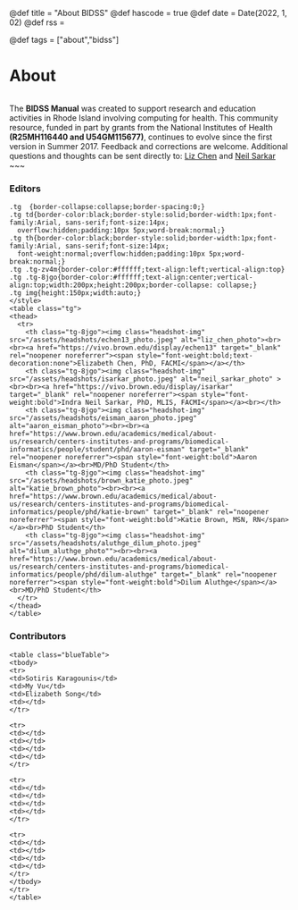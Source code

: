 @def title = "About BIDSS"
@def hascode = true
@def date = Date(2022, 1, 02)
@def rss = 

@def tags = ["about","bidss"]

# About

~~~ <div class="brown-img"> <img src="/assets/brown_university.png"> </img> </div> ~~~

~~~ 
<div class="home-box"> The <b>BIDSS Manual</b> was created to support research and education activities in Rhode Island involving computing for health. This community resource, funded in part by grants from the National Institutes of Health <b>(R25MH116440 and U54GM115677)</b>, continues to evolve since the first version in Summer 2017. 
Feedback and corrections are welcome. Additional questions and thoughts can be sent directly to: <a href="mailto: liz_chen@brown.edu" target="_blank">Liz Chen</a> and <a href="mailto: neil_sarkar@brown.edu" target="_blank">Neil Sarkar</a>    
</div> 
~~~ 



### Editors

~~~ <style type="text/css">
.tg  {border-collapse:collapse;border-spacing:0;}
.tg td{border-color:black;border-style:solid;border-width:1px;font-family:Arial, sans-serif;font-size:14px;
  overflow:hidden;padding:10px 5px;word-break:normal;}
.tg th{border-color:black;border-style:solid;border-width:1px;font-family:Arial, sans-serif;font-size:14px;
  font-weight:normal;overflow:hidden;padding:10px 5px;word-break:normal;}
.tg .tg-zv4m{border-color:#ffffff;text-align:left;vertical-align:top}
.tg .tg-8jgo{border-color:#ffffff;text-align:center;vertical-align:top;width:200px;height:200px;border-collapse: collapse;}
.tg img{height:150px;width:auto;}
</style>
<table class="tg">
<thead>
  <tr>
    <th class="tg-8jgo"><img class="headshot-img" src="/assets/headshots/echen13_photo.jpeg" alt="liz_chen_photo"><br><br><a href="https://vivo.brown.edu/display/echen13" target="_blank" rel="noopener noreferrer"><span style="font-weight:bold;text-decoration:none">Elizabeth Chen, PhD, FACMI</span></a></th>
    <th class="tg-8jgo"><img class="headshot-img" src="/assets/headshots/isarkar_photo.jpeg" alt="neil_sarkar_photo" ><br><br><a href="https://vivo.brown.edu/display/isarkar" target="_blank" rel="noopener noreferrer"><span style="font-weight:bold">Indra Neil Sarkar, PhD, MLIS, FACMI</span></a><br></th>
    <th class="tg-8jgo"><img class="headshot-img" src="/assets/headshots/eisman_aaron_photo.jpeg" alt="aaron_eisman_photo"><br><br><a href="https://www.brown.edu/academics/medical/about-us/research/centers-institutes-and-programs/biomedical-informatics/people/student/phd/aaron-eisman" target="_blank" rel="noopener noreferrer"><span style="font-weight:bold">Aaron Eisman</span></a><br>MD/PhD Student</th>
    <th class="tg-8jgo"><img class="headshot-img"  src="/assets/headshots/brown_katie_photo.jpeg" alt="katie_brown_photo"><br><br><a href="https://www.brown.edu/academics/medical/about-us/research/centers-institutes-and-programs/biomedical-informatics/people/phd/katie-brown" target="_blank" rel="noopener noreferrer"><span style="font-weight:bold">Katie Brown, MSN, RN</span></a><br>PhD Student</th>
    <th class="tg-8jgo"><img class="headshot-img" src="/assets/headshots/aluthge_dilum_photo.jpeg" alt="dilum_aluthge_photo""><br><br><a href="https://www.brown.edu/academics/medical/about-us/research/centers-institutes-and-programs/biomedical-informatics/people/phd/dilum-aluthge" target="_blank" rel="noopener noreferrer"><span style="font-weight:bold">Dilum Aluthge</span></a><br>MD/PhD Student</th>
  </tr>
</thead>
</table> 
~~~

### Contributors

~~~
<table class="blueTable">
<tbody>
<tr>
<td>Sotiris Karagounis</td>
<td>My Vu</td>
<td>Elizabeth Song</td>
<td></td>
</tr>

<tr>
<td></td>
<td></td>
<td></td>
<td></td>
</tr>

<tr>
<td></td>
<td></td>
<td></td>
<td></td>
</tr>

<tr>
<td></td>
<td></td>
<td></td>
<td></td>
</tr>
</tbody>
</tr>
</table>
~~~


